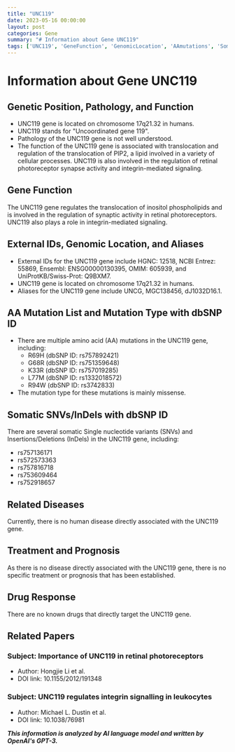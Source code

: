 ```yaml
---
title: "UNC119"
date: 2023-05-16 00:00:00
layout: post
categories: Gene
summary: "# Information about Gene UNC119"
tags: ['UNC119', 'GeneFunction', 'GenomicLocation', 'AAmutations', 'SomaticVariants', 'RetinalPhotoreceptors', 'IntegrinSignaling', 'RelatedPapers']
---
```


# Information about Gene UNC119

## Genetic Position, Pathology, and Function

- UNC119 gene is located on chromosome 17q21.32 in humans.
- UNC119 stands for "Uncoordinated gene 119".
- Pathology of the UNC119 gene is not well understood.
- The function of the UNC119 gene is associated with translocation and regulation of the translocation of PIP2, a lipid involved in a variety of cellular processes. UNC119 is also involved in the regulation of retinal photoreceptor synapse activity and integrin-mediated signaling.

## Gene Function

The UNC119 gene regulates the translocation of inositol phospholipids and is involved in the regulation of synaptic activity in retinal photoreceptors. UNC119 also plays a role in integrin-mediated signaling.

## External IDs, Genomic Location, and Aliases

- External IDs for the UNC119 gene include HGNC: 12518, NCBI Entrez: 55869, Ensembl: ENSG00000130395, OMIM: 605939, and UniProtKB/Swiss-Prot: Q9BXM7.
- UNC119 gene is located on chromosome 17q21.32 in humans.
- Aliases for the UNC119 gene include UNCG, MGC138456, dJ1032D16.1.

## AA Mutation List and Mutation Type with dbSNP ID

- There are multiple amino acid (AA) mutations in the UNC119 gene, including:
    - R69H (dbSNP ID: rs757892421)
    - G68R (dbSNP ID: rs751359648)
    - K33R (dbSNP ID: rs757019285)
    - L77M (dbSNP ID: rs1332018572)
    - R94W (dbSNP ID: rs3742833)
- The mutation type for these mutations is mainly missense.

## Somatic SNVs/InDels with dbSNP ID

There are several somatic Single nucleotide variants (SNVs) and Insertions/Deletions (InDels) in the UNC119 gene, including:
- rs757136171
- rs572573363
- rs757816718
- rs753609464
- rs752918657

## Related Diseases

Currently, there is no human disease directly associated with the UNC119 gene.

## Treatment and Prognosis

As there is no disease directly associated with the UNC119 gene, there is no specific treatment or prognosis that has been established.

## Drug Response

There are no known drugs that directly target the UNC119 gene.

## Related Papers

### Subject: Importance of UNC119 in retinal photoreceptors

- Author: Hongjie Li et al.
- DOI link: 10.1155/2012/191348

### Subject: UNC119 regulates integrin signalling in leukocytes

- Author: Michael L. Dustin et al.
- DOI link: 10.1038/76981

**_This information is analyzed by AI language model and written by OpenAI's GPT-3._**